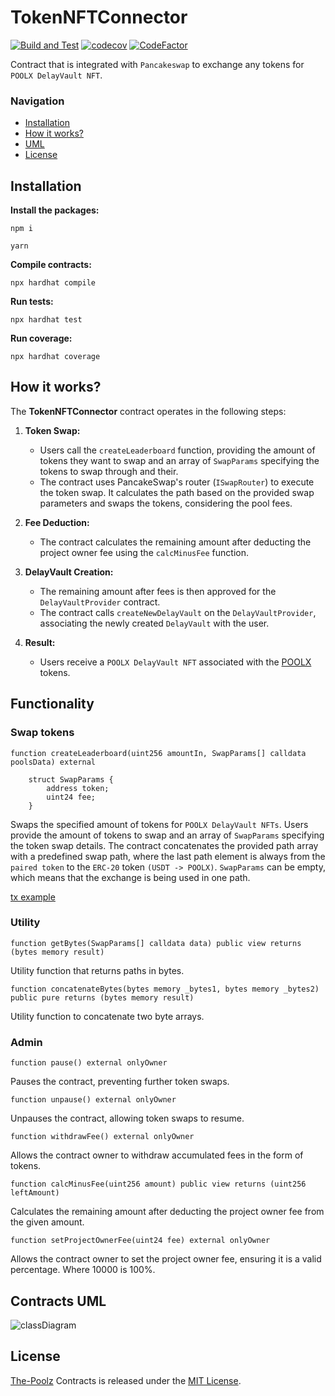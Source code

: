 # TokenNFTConnector

[![Build and Test](https://github.com/The-Poolz/TokenNFTConnector/actions/workflows/node.js.yml/badge.svg)](https://github.com/The-Poolz/TokenNFTConnector/actions/workflows/node.js.yml)
[![codecov](https://codecov.io/gh/The-Poolz/TokenNFTConnector/graph/badge.svg)](https://codecov.io/gh/The-Poolz/TokenNFTConnector)
[![CodeFactor](https://www.codefactor.io/repository/github/the-poolz/TokenNFTConnector/badge)](https://www.codefactor.io/repository/github/the-poolz/TokenNFTConnector)

Contract that is integrated with `Pancakeswap` to exchange any tokens for `POOLX DelayVault NFT`.

### Navigation

-   [Installation](#installation)
-   [How it works?](#how-it-works)
-   [UML](#contracts-uml)
-   [License](#license)

## Installation

**Install the packages:**

```console
npm i
```

```console
yarn
```

**Compile contracts:**

```console
npx hardhat compile
```

**Run tests:**

```console
npx hardhat test
```

**Run coverage:**

```console
npx hardhat coverage
```

## How it works?

The **TokenNFTConnector** contract operates in the following steps:

1. **Token Swap:**

    - Users call the `createLeaderboard` function, providing the amount of tokens they want to swap and an array of `SwapParams` specifying the tokens to swap through and their.
    - The contract uses PancakeSwap's router (`ISwapRouter`) to execute the token swap. It calculates the path based on the provided swap parameters and swaps the tokens, considering the pool fees.

2. **Fee Deduction:**

    - The contract calculates the remaining amount after deducting the project owner fee using the `calcMinusFee` function.

3. **DelayVault Creation:**

    - The remaining amount after fees is then approved for the `DelayVaultProvider` contract.
    - The contract calls `createNewDelayVault` on the `DelayVaultProvider`, associating the newly created `DelayVault` with the user.

4. **Result:**
    - Users receive a `POOLX DelayVault NFT` associated with the [POOLX](https://bscscan.com/token/0xbaea9aba1454df334943951d51116ae342eab255) tokens.

## Functionality

### Swap tokens

```solidity
function createLeaderboard(uint256 amountIn, SwapParams[] calldata poolsData) external
```

```solidity
    struct SwapParams {
        address token;
        uint24 fee;
    }
```

Swaps the specified amount of tokens for `POOLX DelayVault NFTs`. Users provide the amount of tokens to swap and an array of `SwapParams` specifying the token swap details. The contract concatenates the provided path array with a predefined swap path, where the last path element is always from the `paired token` to the `ERC-20` token `(USDT -> POOLX)`. `SwapParams` can be empty, which means that the exchange is being used in one path.

[tx example](https://testnet.bscscan.com/tx/0x7fda3a05917d6449a10b93a215d4781afdbafb8498f70a67dfd107c5334e206d)

### Utility

```solidity
function getBytes(SwapParams[] calldata data) public view returns (bytes memory result)
```

Utility function that returns paths in bytes.

```solidity
function concatenateBytes(bytes memory _bytes1, bytes memory _bytes2) public pure returns (bytes memory result)
```

Utility function to concatenate two byte arrays.

### Admin

```solidity
function pause() external onlyOwner
```

Pauses the contract, preventing further token swaps.

```solidity
function unpause() external onlyOwner
```

Unpauses the contract, allowing token swaps to resume.

```solidity
function withdrawFee() external onlyOwner
```

Allows the contract owner to withdraw accumulated fees in the form of tokens.

```solidity
function calcMinusFee(uint256 amount) public view returns (uint256 leftAmount)
```

Calculates the remaining amount after deducting the project owner fee from the given amount.

```solidity
function setProjectOwnerFee(uint24 fee) external onlyOwner
```

Allows the contract owner to set the project owner fee, ensuring it is a valid percentage. Where 10000 is 100%.

## Contracts UML

![classDiagram](https://github.com/The-Poolz/LockDealNFT.DelayVaultProvider/assets/68740472/1610209b-61ce-41ac-9485-cb7d92e49235)

## License

[The-Poolz](https://poolz.finance/) Contracts is released under the [MIT License](https://github.com/The-Poolz/TokenNFTConnector/blob/master/LICENSE).
